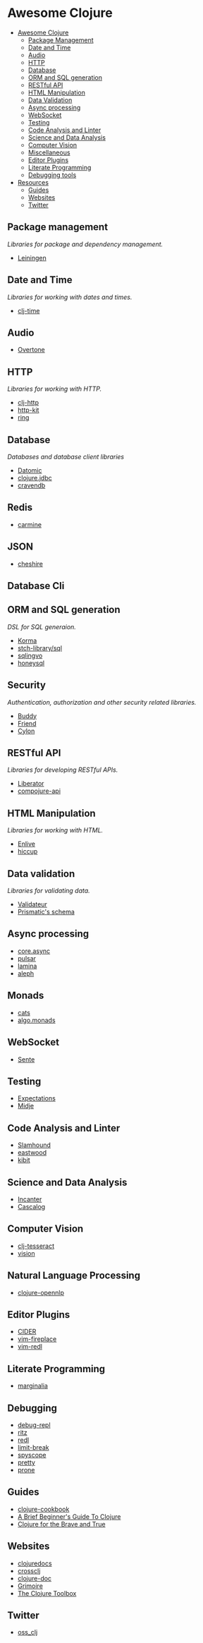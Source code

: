# Awesome Clojure

- [Awesome Clojure](#awesome-clojure)
  - [Package Management](#package-management)
  - [Date and Time](#date-and-time)
  - [Audio](#audio)
  - [HTTP](#http)
  - [Database](#database)
  - [ORM and SQL generation](#orm-and-sql-generation)
  - [RESTful API](#restful-api)
  - [HTML Manipulation](#html-manipulation)
  - [Data Validation](#data-validation)
  - [Async processing](#async-processing)
  - [WebSocket](#websocket)
  - [Testing](#testing)
  - [Code Analysis and Linter](#code-analysis-and-linter)
  - [Science and Data Analysis](#science-and-data-analysis)
  - [Computer Vision](#computer-vision)
  - [Miscellaneous](#miscellaneous)
  - [Editor Plugins](#editor-plugins)
  - [Literate Programming](#literate-programming)
  - [Debugging tools](#debugging)
- [Resources](#resources)
  - [Guides](#guides)
  - [Websites](#websites)
  - [Twitter](#twitter)

## Package management

*Libraries for package and dependency management.*

  * [Leiningen](https://github.com/technomancy/leiningen)

## Date and Time

*Libraries for working with dates and times.*

  * [clj-time](https://github.com/clj-time/clj-time)

## Audio

  * [Overtone](http://overtone.github.io/)

## HTTP

*Libraries for working with HTTP.*

  * [clj-http](https://github.com/dakrone/clj-http)
  * [http-kit](http://http-kit.org/)
  * [ring](https://github.com/ring-clojure/ring)

## Database

*Databases and database client libraries*

  * [Datomic](http://www.datomic.com/)
  * [clojure.jdbc](https://github.com/niwibe/clojure.jdbc)
  * [cravendb](https://github.com/robashton/cravendb)

## Redis

  * [carmine](https://github.com/ptaoussanis/carmine)

## JSON

  * [cheshire](https://github.com/dakrone/cheshire)

## Database Cli

## ORM and SQL generation

*DSL for SQL generaion.*

  * [Korma](http://sqlkorma.com/)
  * [stch-library/sql](https://github.com/stch-library/sql)
  * [sqlingvo](https://github.com/r0man/sqlingvo)
  * [honeysql](https://github.com/jkk/honeysql)

## Security

*Authentication, authorization and other security related libraries.*

  * [Buddy](https://github.com/niwibe/buddy)
  * [Friend](https://github.com/cemerick/friend)
  * [Cylon](https://github.com/juxt/cylon)

## RESTful API

*Libraries for developing RESTful APIs.*

  * [Liberator](http://clojure-liberator.github.io/liberator/)
  * [compojure-api](https://github.com/metosin/compojure-api)

## HTML Manipulation

*Libraries for working with HTML.*

  * [Enlive](https://github.com/cgrand/enlive/wiki)
  * [hiccup](https://github.com/weavejester/hiccup)

## Data validation

*Libraries for validating data.*

  * [Validateur](http://clojurevalidations.info/)
  * [Prismatic's schema](http://clojurevalidations.info/)

## Async processing

  * [core.async](https://github.com/clojure/core.async/)
  * [pulsar](https://github.com/puniverse/pulsar)
  * [lamina](https://github.com/ztellman/lamina)
  * [aleph](https://github.com/ztellman/aleph)

## Monads

  * [cats](https://github.com/niwibe/cats)
  * [algo.monads](https://github.com/clojure/algo.monads)

## WebSocket

  * [Sente](https://github.com/ptaoussanis/sente)

## Testing

  * [Expectations](http://jayfields.com/expectations/)
  * [Midje](https://github.com/marick/Midje)

## Code Analysis and Linter

  * [Slamhound](https://github.com/technomancy/slamhound)
  * [eastwood](https://github.com/jonase/eastwood)
  * [kibit](https://github.com/jonase/kibit)

## Science and Data Analysis

  * [Incanter](https://github.com/incanter/incanter)
  * [Cascalog](http://cascalog.org/)

## Computer Vision

  * [clj-tesseract](https://github.com/antoniogarrote/clj-tesseract)
  * [vision](http://nakkaya.com/vision.html)

## Natural Language Processing

  * [clojure-opennlp](https://github.com/dakrone/clojure-opennlp)

## Editor Plugins

  * [CIDER](https://github.com/clojure-emacs/cider)
  * [vim-fireplace](https://github.com/tpope/vim-fireplace)
  * [vim-redl](https://github.com/dgrnbrg/vim-redl)

## Literate Programming
  * [marginalia](https://github.com/gdeer81/marginalia)

## Debugging
  * [debug-repl](https://github.com/GeorgeJahad/debug-repl)
  * [ritz](https://github.com/pallet/ritz)
  * [redl](https://github.com/dgrnbrg/redl)
  * [limit-break](https://github.com/technomancy/limit-break)
  * [spyscope](https://github.com/dgrnbrg/spyscope)
  * [pretty](https://github.com/AvisoNovate/pretty)
  * [prone](https://github.com/magnars/prone)

## Guides

  * [clojure-cookbook](https://github.com/clojure-cookbook/clojure-cookbook)
  * [A Brief Beginner's Guide To Clojure](http://www.unexpected-vortices.com/clojure/brief-beginners-guide/index.html)
  * [Clojure for the Brave and True](http://www.braveclojure.com/)

## Websites

  * [clojuredocs](http://clojuredocs.org)
  * [crossclj](http://crossclj.info/)
  * [clojure-doc](http://clojure-doc.org/)
  * [Grimoire](http://grimoire.arrdem.com/)
  * [The Clojure Toolbox](http://www.clojure-toolbox.com/)

## Twitter

  * [oss_clj](https://twitter.com/oss_clj)

